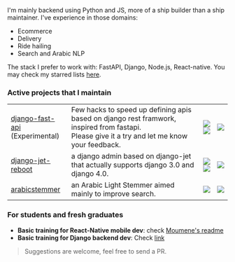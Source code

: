 

<!-- follow my new twitter account: [![](https://img.shields.io/twitter/follow/assem_ch)](https://twitter.com/assem_ch)
 -->

I'm mainly backend using Python and JS, more of a ship builder than a ship maintainer. I've experience in those domains: 
- Ecommerce
- Delivery
- Ride hailing
- Search and Arabic NLP

The stack I prefer to work with: FastAPI, Django,  Node.js, React-native. You may check my starred lists [here](https://github.com/assem-ch?tab=stars).  


### Active projects that I maintain
<!-- [![](https://img.shields.io/github/stars/assem-ch?color=blue&logo=github&label=github%20stars)](https://github.com/assem-ch)
 -->
<table>
    <tbody>
        <tr>
            <td>
                <a href="https://github.com/assem-ch/django-fast-api">django-fast-api</a> <br/> (Experimental)
            </td>
           <td>
                 Few hacks to speed up defining apis based on django rest framwork, inspired from fastapi. 
                 <br/> Please give it a try and let me know your feedback.
          </td>
            <td>
                <a href="https://github.com/assem-ch/django-fast-api"><img src="https://img.shields.io/github/stars/assem-ch/django-fast-api" /></a>
                <br/><a href="https://pypi.org/project/django-fast-api/"><img src="https://img.shields.io/pypi/dm/django-fast-api.svg?style=flat-square" /></a>
            </td>
            <td>
                <a href="https://github.com/assem-ch/django-fast-api/issues"><img src="https://img.shields.io/github/issues/assem-ch/django-fast-api" /></a>
            </td>
        </tr>
        <tr>
            <td>
                <a href="https://github.com/assem-ch/django-jet-reboot">django-jet-reboot</a>
            </td>
          <td>
                  a django admin based on django-jet that actually supports django 3.0 and django 4.0.
          </td>
            <td>
                <a href="https://github.com/assem-ch/django-jet-reboot"><img src="https://img.shields.io/github/stars/assem-ch/django-jet-reboot" /></a>
              <br/>  <a href="https://pypi.org/project/django-jet-reboot/"><img src="https://img.shields.io/pypi/dm/django-jet-reboot.svg?style=flat-square" /></a>
            </td>
            <td>
                <a href="https://github.com/assem-ch/django-jet-reboot/issues"><img src="https://img.shields.io/github/issues/assem-ch/django-jet-reboot" /></a>
            </td>
        </tr>
        <tr>
            <td>
                <a href="https://github.com/assem-ch/arabicstemmer">arabicstemmer</a>
            </td>
                    <td>
                 an Arabic Light Stemmer aimed mainly to improve search.
          </td>
            <td>
                <a href="https://github.com/assem-ch/arabicstemmer"><img src="https://img.shields.io/github/stars/assem-ch/arabicstemmer" /></a>
            </td>
            <td>
                <a href="https://github.com/assem-ch/arabicstemmer/issues"><img src="https://img.shields.io/github/issues/assem-ch/arabicstemmer" /></a>
            </td>
        </tr>
    </tbody>
</table>


### For students and fresh graduates
<!-- If you have some knowledge in the stack:  python, react, react-native , and looking for an oppurtunity, you can contact me and I'll refer you to open positions in my network.   -->
- **Basic training for React-Native mobile dev**: check [Moumene's readme](https://github.com/Moumene)
- **Basic training for Django backend dev**: Check [link](https://github.com/assem-ch/assem-ch/blob/master/backend_django.md)

> Suggestions are welcome, feel free to send a PR.

<!-- 
## Sponsors

[![](https://img.shields.io/github/sponsors/assem-ch?color=blueviolet&logo=github&logoColor=white&label=github%20sponsors)](https://github.com/sponsors/assem-ch)
 -->
 
<!--  ### Activity
![](https://github-profile-summary-cards.vercel.app/api/cards/stats?username=assem-ch&theme=default) ![](https://github-profile-summary-cards.vercel.app/api/cards/most-commit-language?username=assem-ch&theme=default)
 -->

